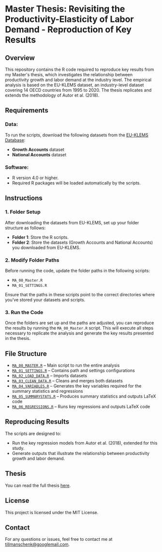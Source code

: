 # Master Thesis: Revisiting the Productivity-Elasticity of Labor Demand - Reproduction of Key Results

## Overview
This repository contains the R code required to reproduce key results from my Master's thesis, which investigates the relationship between productivity growth and labor demand at the industry level. The empirical analysis is based on the EU-KLEMS dataset, an industry-level dataset covering 14 OECD countries from 1995 to 2020. The thesis replicates and extends the methodology of Autor et al. (2018).

## Requirements

### Data:
To run the scripts, download the following datasets from the [EU-KLEMS Database](https://euklems-intanprod-llee.luiss.it/download/):
- **Growth Accounts** dataset
- **National Accounts** dataset

### Software:
- R version 4.0 or higher.  
- Required R packages will be loaded automatically by the scripts.

## Instructions

### 1. Folder Setup
After downloading the datasets from EU-KLEMS, set up your folder structure as follows:
- **Folder 1**: Store the R scripts.
- **Folder 2**: Store the datasets (Growth Accounts and National Accounts) you downloaded from EU-KLEMS.

### 2. Modify Folder Paths
Before running the code, update the folder paths in the following scripts:
- `MA_00_Master.R`
- `MA_01_SETTINGS.R`

Ensure that the paths in these scripts point to the correct directories where you’ve stored your datasets and scripts.

### 3. Run the Code
Once the folders are set up and the paths are adjusted, you can reproduce the results by running the `MA_00_Master.R` script. This will execute all steps necessary to replicate the analysis and generate the key results presented in the thesis.

## File Structure
- [`MA_00_MASTER.R`](MA_00_MASTER.R) – Main script to run the entire analysis
- [`MA_01_SETTINGS.R`](MA_01_SETTINGS.R) – Contains path and settings configurations
- [`MA_02_LOAD_DATA.R`](MA_02_LOAD_DATA.R) – Imports datasets
- [`MA_03_CLEAN_DATA.R`](MA_03_CLEAN_DATA.R) – Cleans and merges both datasets
- [`MA_04_VARIABLES.R`](MA_04_VARIABLES.R) – Generates the key variables required for the summary statistics and regressions
- [`MA_05_SUMMARYSTATS.R`](MA_05_SUMMARYSTATS.R) – Produces summary statistics and outputs LaTeX code
- [`MA_06_REGRESSIONS.R`](MA_06_REGRESSIONS.R) – Runs key regressions and outputs LaTeX code

## Reproducing Results
The scripts are designed to:
- Run the key regression models from Autor et al. (2018), extended for this study.
- Generate outputs that illustrate the relationship between productivity growth and labor demand.

## Thesis
You can read the full thesis [here](Master_Thesis_Schenk.pdf).

## License
This project is licensed under the MIT License.

## Contact
For any questions or issues, feel free to contact me at [tillmanschenk@googlemail.com](mailto:tillmanschenk@googlemail.com).
